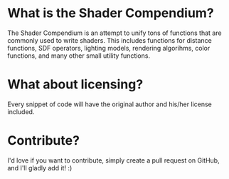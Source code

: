 # What is the Shader Compendium?

The Shader Compendium is an attempt to unify tons of functions that are commonly used to write shaders. 
This includes functions for distance functions, SDF operators, lighting models, rendering algorihms, color functions, and many other small utility functions.

# What about licensing?

Every snippet of code will have the original author and his/her license included.

# Contribute?

I'd love if you want to contribute, simply create a pull request on GitHub, and I'll gladly add it! :)